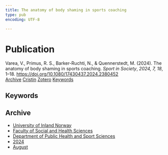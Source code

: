```yaml
---
title: The anatomy of body shaming in sports coaching
type: pub
encoding: UTF-8

---
```

<h1>Publication</h1>
<article id="csl-bib-container-DRB4SS73" class="csl-bib-container">
  <div class="csl-bib-body"> <div class="csl-entry">Varea, V., Primus, R. S., Barker-Ruchti, N., &#38; Quennerstedt, M. (2024). The anatomy of body shaming in sports coaching. <i>Sport in Society</i>, <i>2024, 7, 18</i>, 1–18. <a href="https://doi.org/10.1080/17430437.2024.2380452">https://doi.org/10.1080/17430437.2024.2380452</a></div> </div>
  <div class="csl-bib-buttons">
    <a href="#taxonomy-article-DRB4SS73" alt="archive" class="csl-bib-button">Archive</a>
    <a href="https://app.cristin.no/results/show.jsf?id=2289447" alt="Cristin" class="csl-bib-button">Cristin</a>
    <a href="http://zotero.org/groups/5881554/items/DRB4SS73" alt="Zotero" class="csl-bib-button">Zotero</a>
    <a href="#keywords-article-DRB4SS73" alt="keywords" class="csl-bib-button">Keywords</a>
  </div>
  <div id="csl-bib-meta-container-DRB4SS73"></div>
</article>
<div id="csl-bib-meta-DRB4SS73" class="csl-bib-meta">
  <article id="keywords-article-DRB4SS73" class="keywords-article">
    <h1>Keywords</h1>
    
  </article>
  <article id="taxonomy-article-DRB4SS73" class="taxonomy-article">
    <h1>Archive</h1>
    <ul>
      <li><a href="{{< params subfolder >}}en/archive/?key=3DCRN523">University of Inland Norway</a></li>
      <li><a href="{{< params subfolder >}}en/archive/?key=IDKFS3MX">Faculty of Social and Health Sciences</a></li>
      <li><a href="{{< params subfolder >}}en/archive/?key=FJXE3Z8X">Department of Public Health and Sport Sciences</a></li>
      <li><a href="{{< params subfolder >}}en/archive/?key=DLUBDP8T">2024</a></li>
      <li><a href="{{< params subfolder >}}en/archive/?key=YNVHCBJ4">August</a></li>
    </ul>
  </article>
</div>
